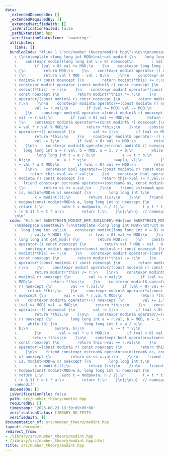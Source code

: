 ```yaml
---
data:
  _extendedDependsOn: []
  _extendedRequiredBy: []
  _extendedVerifiedWith: []
  _isVerificationFailed: false
  _pathExtension: hpp
  _verificationStatusIcon: ':warning:'
  attributes:
    links: []
  bundledCode: "#line 1 \"src/number_theory/modint.hpp\"\n\n\n\nnamespace BanetteGin\
    \ {\n\ntemplate <long long int MOD>\nstruct modint {\n    long long int val;\n\
    \    constexpr modint(long long int v = 0) noexcept\n        : val(v % MOD) {\n\
    \        if (val < 0) val += MOD;\n    }\n    constexpr long long int get_mod()\
    \ {\n        return MOD;\n    }\n    constexpr modint operator-() const noexcept\
    \ {\n        return val ? MOD - val : 0;\n    }\n\n    constexpr modint operator+(const\
    \ modint& r) const noexcept {\n        return modint(*this) += r;\n    }\n   \
    \ constexpr modint operator-(const modint& r) const noexcept {\n        return\
    \ modint(*this) -= r;\n    }\n    constexpr modint operator*(const modint& r)\
    \ const noexcept {\n        return modint(*this) *= r;\n    }\n    constexpr modint\
    \ operator/(const modint& r) const noexcept {\n        return modint(*this) /=\
    \ r;\n    }\n\n    constexpr modint& operator+=(const modint& r) noexcept {\n\
    \        val += r.val;\n        if (val >= MOD) val -= MOD;\n        return *this;\n\
    \    }\n    constexpr modint& operator-=(const modint& r) noexcept {\n       \
    \ val -= r.val;\n        if (val < 0) val += MOD;\n        return *this;\n   \
    \ }\n    constexpr modint& operator*=(const modint& r) noexcept {\n        val\
    \ = val * r.val % MOD;\n        return *this;\n    }\n\n    constexpr modint&\
    \ operator++() noexcept {\n        val += 1;\n        if (val >= MOD) val -= MOD;\n\
    \        return *this;\n    }\n    constexpr modint& operator--() noexcept {\n\
    \        val -= 1;\n        if (val < 0) val += MOD;\n        return *this;\n\
    \    }\n\n    constexpr modint& operator/=(const modint& r) noexcept {\n     \
    \   long long int a = r.val, b = MOD, u = 1, v = 0;\n        while (b) {\n   \
    \         long long int t = a / b;\n            a -= t * b;\n            swap(a,\
    \ b);\n            u -= t * v;\n            swap(u, v);\n        }\n        val\
    \ = val * u % MOD;\n        if (val < 0) val += MOD;\n        return *this;\n\
    \    }\n\n    constexpr bool operator==(const modint& r) const noexcept {\n  \
    \      return this->val == r.val;\n    }\n    constexpr bool operator!=(const\
    \ modint& r) const noexcept {\n        return this->val != r.val;\n    }\n\n \
    \   friend constexpr ostream& operator<<(ostream& os, const modint<MOD>& x) noexcept\
    \ {\n        return os << x.val;\n    }\n\n    friend istream& operator>>(istream&\
    \ is, modint<MOD>& x) noexcept {\n        long long int t;\n        is >> t;\n\
    \        x = modint(t);\n        return (is);\n    }\n\n    friend constexpr modint<MOD>\
    \ modpow(const modint<MOD>& a, long long int n) noexcept {\n        if (n == 0)\
    \ return 1;\n        auto t = modpow(a, n / 2);\n        t = t * t;\n        if\
    \ (n & 1) t = t * a;\n        return t;\n    }\n};\n\n}  // namespace BanetteGin\n\
    \n\n"
  code: "#ifndef BANETTEGIN_MODINT_HPP_INCLUDED\n#define BANETTEGIN_MODINT_HPP_INCLUDED\n\
    \nnamespace BanetteGin {\n\ntemplate <long long int MOD>\nstruct modint {\n  \
    \  long long int val;\n    constexpr modint(long long int v = 0) noexcept\n  \
    \      : val(v % MOD) {\n        if (val < 0) val += MOD;\n    }\n    constexpr\
    \ long long int get_mod() {\n        return MOD;\n    }\n    constexpr modint\
    \ operator-() const noexcept {\n        return val ? MOD - val : 0;\n    }\n\n\
    \    constexpr modint operator+(const modint& r) const noexcept {\n        return\
    \ modint(*this) += r;\n    }\n    constexpr modint operator-(const modint& r)\
    \ const noexcept {\n        return modint(*this) -= r;\n    }\n    constexpr modint\
    \ operator*(const modint& r) const noexcept {\n        return modint(*this) *=\
    \ r;\n    }\n    constexpr modint operator/(const modint& r) const noexcept {\n\
    \        return modint(*this) /= r;\n    }\n\n    constexpr modint& operator+=(const\
    \ modint& r) noexcept {\n        val += r.val;\n        if (val >= MOD) val -=\
    \ MOD;\n        return *this;\n    }\n    constexpr modint& operator-=(const modint&\
    \ r) noexcept {\n        val -= r.val;\n        if (val < 0) val += MOD;\n   \
    \     return *this;\n    }\n    constexpr modint& operator*=(const modint& r)\
    \ noexcept {\n        val = val * r.val % MOD;\n        return *this;\n    }\n\
    \n    constexpr modint& operator++() noexcept {\n        val += 1;\n        if\
    \ (val >= MOD) val -= MOD;\n        return *this;\n    }\n    constexpr modint&\
    \ operator--() noexcept {\n        val -= 1;\n        if (val < 0) val += MOD;\n\
    \        return *this;\n    }\n\n    constexpr modint& operator/=(const modint&\
    \ r) noexcept {\n        long long int a = r.val, b = MOD, u = 1, v = 0;\n   \
    \     while (b) {\n            long long int t = a / b;\n            a -= t *\
    \ b;\n            swap(a, b);\n            u -= t * v;\n            swap(u, v);\n\
    \        }\n        val = val * u % MOD;\n        if (val < 0) val += MOD;\n \
    \       return *this;\n    }\n\n    constexpr bool operator==(const modint& r)\
    \ const noexcept {\n        return this->val == r.val;\n    }\n    constexpr bool\
    \ operator!=(const modint& r) const noexcept {\n        return this->val != r.val;\n\
    \    }\n\n    friend constexpr ostream& operator<<(ostream& os, const modint<MOD>&\
    \ x) noexcept {\n        return os << x.val;\n    }\n\n    friend istream& operator>>(istream&\
    \ is, modint<MOD>& x) noexcept {\n        long long int t;\n        is >> t;\n\
    \        x = modint(t);\n        return (is);\n    }\n\n    friend constexpr modint<MOD>\
    \ modpow(const modint<MOD>& a, long long int n) noexcept {\n        if (n == 0)\
    \ return 1;\n        auto t = modpow(a, n / 2);\n        t = t * t;\n        if\
    \ (n & 1) t = t * a;\n        return t;\n    }\n};\n\n}  // namespace BanetteGin\n\
    \n#endif"
  dependsOn: []
  isVerificationFile: false
  path: src/number_theory/modint.hpp
  requiredBy: []
  timestamp: '2023-08-23 13:39:09+09:00'
  verificationStatus: LIBRARY_NO_TESTS
  verifiedWith: []
documentation_of: src/number_theory/modint.hpp
layout: document
redirect_from:
- /library/src/number_theory/modint.hpp
- /library/src/number_theory/modint.hpp.html
title: src/number_theory/modint.hpp
---
```

